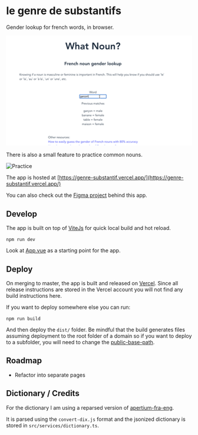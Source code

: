 # le genre de substantifs

Gender lookup for french words, in browser.

![Screencast](./example.gif)

There is also a small feature to practice common nouns.

![Practice](./practice.gif)

The app is hosted at [https://genre-substantif.vercel.app/](https://genre-substantif.vercel.app/)

You can also check out the [Figma project](https://www.figma.com/file/8teTdo1t85HnxdnGEQjYTn/What-the-Noun%3F?node-id=0%3A1) behind this app.

## Develop

The app is built on top of [ViteJs](https://vitejs.dev/) for quick local build and hot reload.

```shell
npm run dev
```

Look at [App.vue](src/App.vue) as a starting point for the app.

## Deploy

On merging to master, the app is built and released on [Vercel](https://vercel.com/). Since all release instructions are stored in the Vercel account you will not find any build instructions here.

If you want to deploy somewhere else you can run:

```shell
npm run build
```

And then deploy the `dist/` folder. Be mindful that the build generates files assuming deployment to the root folder of a domain so if you want to deploy to a subfolder, you will need to change the [public-base-path](https://vitejs.dev/guide/build.html#public-base-path).

## Roadmap

- Refactor into separate pages

## Dictionary / Credits

For the dictionary I am using a reparsed version of [apertium-fra-eng](https://github.com/apertium/apertium-fra-eng).

It is parsed using the `convert-dix.js` format and the jsonized dictionary is stored in `src/services/dictionary.ts`.
